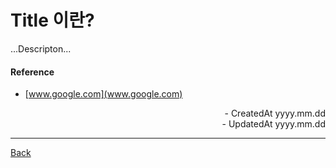# Title 이란?

...Descripton...

#### Reference

- [www.google.com](www.google.com)

<div align="right">- CreatedAt yyyy.mm.dd</div>
<div align="right">- UpdatedAt yyyy.mm.dd</div>

---

[Back](./README.md)
